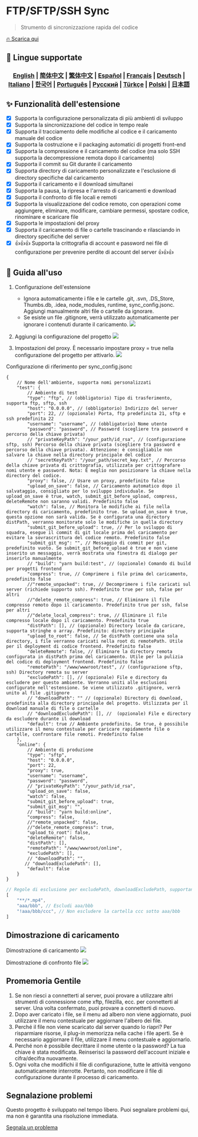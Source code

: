 # FTP/SFTP/SSH Sync 

> Strumento di sincronizzazione rapida del codice

[🔥 Scarica qui](https://marketplace.visualstudio.com/items?itemName=oorzc.ssh-tools)

## 🎉 Lingue supportate

<h3 align="center">
    <a href="https://github.com/oorzc/vscode_sync_tool/lang/en.md">English</a> |
    <a href="https://github.com/oorzc/vscode_sync_tool/lang/zh.md">简体中文</a> |
    <a href="https://github.com/oorzc/vscode_sync_tool/lang/zh-tw.md">繁体中文</a> |
    <a href="https://github.com/oorzc/vscode_sync_tool/lang/es.md">Español</a> |
    <a href="https://github.com/oorzc/vscode_sync_tool/lang/fr.md">Français</a> |
    <a href="https://github.com/oorzc/vscode_sync_tool/lang/de.md">Deutsch</a> |
    <a href="https://github.com/oorzc/vscode_sync_tool/lang/it.md">Italiano</a> |
    <a href="https://github.com/oorzc/vscode_sync_tool/lang/ko.md">한국어</a> |
    <a href="https://github.com/oorzc/vscode_sync_tool/lang/pt.md">Português</a> |
    <a href="https://github.com/oorzc/vscode_sync_tool/lang/ru.md">Pусский</a> |
    <a href="https://github.com/oorzc/vscode_sync_tool/lang/tr.md">Türkçe</a> |
    <a href="https://github.com/oorzc/vscode_sync_tool/lang/pl.md">Polski</a> |
    <a href="https://github.com/oorzc/vscode_sync_tool/lang/ja.md">日本語</a> 
</h3>


## ✨ Funzionalità dell'estensione

- [x] Supporta la configurazione personalizzata di più ambienti di sviluppo  
- [x] Supporta la sincronizzazione del codice in tempo reale  
- [x] Supporta il tracciamento delle modifiche al codice e il caricamento manuale del codice  
- [x] Supporta la costruzione e il packaging automatici di progetti front-end  
- [x] Supporta la compressione e il caricamento del codice (ma solo SSH supporta la decompressione remota dopo il caricamento)  
- [x] Supporta il commit su Git durante il caricamento  
- [x] Supporta directory di caricamento personalizzate e l'esclusione di directory specifiche dal caricamento  
- [x] Supporta il caricamento e il download simultanei  
- [x] Supporta la pausa, la ripresa e l'arresto di caricamenti e download  
- [x] Supporta il confronto di file locali e remoti  
- [x] Supporta la visualizzazione del codice remoto, con operazioni come aggiungere, eliminare, modificare, cambiare permessi, spostare codice, rinominare e scaricare file  
- [x] Supporta le impostazioni del proxy  
- [x] Supporta il caricamento di file o cartelle trascinando e rilasciando in directory specifiche del server  
- [x] 👍👍👍 Supporta la crittografia di account e password nei file di configurazione per prevenire perdite di account del server 👍👍👍  

## 📖 Guida all'uso

1. Configurazione dell'estensione

    - Ignora automaticamente i file e le cartelle .git, .svn, .DS_Store, Thumbs.db, .idea, node_modules, runtime, sync_config.jsonc. Aggiungi manualmente altri file o cartelle da ignorare.
    - Se esiste un file .gitignore, verrà utilizzato automaticamente per ignorare i contenuti durante il caricamento.
      ![](https://cdn.jsdelivr.net/gh/oorzc/public_img@main/img/2024%2F11%2F12%2F2a2b4adc7305c7b1c84d796da57cfe81.png)

2. Aggiungi la configurazione del progetto
   ![](https://cdn.jsdelivr.net/gh/oorzc/public_img@main/img/2024%2F11%2F12%2F0aba393b99df91a094fac6c14a2aebe1.gif)

3. Impostazioni del proxy. È necessario impostare proxy = true nella configurazione del progetto per attivarlo.
   ![](https://cdn.jsdelivr.net/gh/oorzc/public_img@main/img/2024%2F11%2F12%2F9f00f0451dd2c558ad469178d0058713.png)

Configurazione di riferimento per sync_config.jsonc

```jsonc
{
	// Nome dell'ambiente, supporta nomi personalizzati
	"test": {
		// Ambiente di test
		"type": "ftp", // (obbligatorio) Tipo di trasferimento, supporta ftp, sftp, ssh
		"host": "0.0.0.0", // (obbligatorio) Indirizzo del server
		"port": 22, // (opzionale) Porta, ftp predefinita 21, sftp e ssh predefinita 22
		"username": "username", // (obbligatorio) Nome utente
		"password": "password", // Password (scegliere tra password e percorso della chiave privata)
		// "privateKeyPath": "/your_path/id_rsa", // (configurazione sftp, ssh) Percorso della chiave privata (scegliere tra password e percorso della chiave privata). Attenzione: è consigliabile non salvare la chiave nella directory principale del codice
		// "secretKeyPath": "/your_path/secret_key.txt", // Percorso della chiave privata di crittografia, utilizzata per crittografare nomi utente e password. Nota: È meglio non posizionare la chiave nella directory del codice.
		"proxy": false, // Usare un proxy, predefinito false
		"upload_on_save": false, // Caricamento automatico dopo il salvataggio, consigliato per lo sviluppo individuale. Se upload_on_save è true, watch, submit_git_before_upload, compress, deleteRemote non saranno validi. Predefinito false
		"watch": false, // Monitora le modifiche ai file nella directory di caricamento, predefinito true. Se upload_on_save è true, questa opzione non sarà valida. Se è configurata una directory distPath, verranno monitorate solo le modifiche in quella directory
		"submit_git_before_upload": true, // Per lo sviluppo di squadra, esegue il commit di git locale prima del caricamento per evitare la sovrascrittura del codice remoto. Predefinito false
		"submit_git_msg": "", // Messaggio di commit per git, predefinito vuoto. Se submit_git_before_upload è true e non viene inserito un messaggio, verrà mostrata una finestra di dialogo per inserirlo manualmente
		// "build": "yarn build:test", // (opzionale) Comando di build per progetti frontend
		"compress": true, // Comprimere i file prima del caricamento, predefinito false
		//"remote_unpacked": true, // Decomprimere i file caricati sul server (richiede supporto ssh). Predefinito true per ssh, false per altri
		//"delete_remote_compress": true, // Eliminare il file compresso remoto dopo il caricamento. Predefinito true per ssh, false per altri
		//"delete_local_compress": true, // Eliminare il file compresso locale dopo il caricamento. Predefinito true
		"distPath": [], // (opzionale) Directory locale da caricare, supporta stringhe o array. Predefinito: directory principale
		"upload_to_root": false, // Se distPath contiene una sola directory, i file verranno caricati nella root di remotePath. Utile per il deployment di codice frontend. Predefinito false
		"deleteRemote": false, // Eliminare la directory remota configurata in distPath prima del caricamento. Utile per la pulizia del codice di deployment frontend. Predefinito false
		"remotePath": "/www/wwwroot/test", // (configurazione sftp, ssh) Directory remota su server
		"excludePath": [], // (opzionale) File e directory da escludere per questo ambiente. Verranno uniti alle esclusioni configurate nell'estensione. Se viene utilizzato .gitignore, verrà unito al file .gitignore
		// "downloadPath": "" // (opzionale) Directory di download, predefinita alla directory principale del progetto. Utilizzata per il download manuale di file o cartelle
		// "downloadExcludePath": [], //  (opzionale) File e directory da escludere durante il download
		"default": true // Ambiente predefinito. Se true, è possibile utilizzare il menu contestuale per caricare rapidamente file o cartelle, confrontare file remoti. Predefinito false
	},
	"online": {
		// Ambiente di produzione
		"type": "sftp",
		"host": "0.0.0.0",
		"port": 22,
		"proxy": true,
		"username": "username",
		"password": "password",
		// "privateKeyPath": "/your_path/id_rsa",
		"upload_on_save": false,
		"watch": false,
		"submit_git_before_upload": true,
		"submit_git_msg": "",
		// "build": "yarn build:online",
		"compress": false,
		//"remote_unpacked": false,
		//"delete_remote_compress": true,
		"upload_to_root": false,
		"deleteRemote": false,
		"distPath": [],
		"remotePath": "/www/wwwroot/online",
		"excludePath": [],
		// "downloadPath": "",
	   // "downloadExcludePath": [],
		"default": false
	}
}
```

```js
// Regole di esclusione per excludePath, downloadExcludePath, supportano wildcard
[
	"**/*.mp4",
	"aaa/bbb", // Escludi aaa/bbb
	"!aaa/bbb/ccc", // Non escludere la cartella ccc sotto aaa/bbb
]
```

## Dimostrazione di caricamento

Dimostrazione di caricamento
![](https://cdn.jsdelivr.net/gh/oorzc/public_img@main/img/2024%2F11%2F12%2F8f85ff0142ef082749b55f7db3c8bf13.gif)

Dimostrazione di confronto file
![](https://cdn.jsdelivr.net/gh/oorzc/public_img@main/img/2024%2F11%2F12%2F6cbd149ae7959c8097ce288fb91ed800.gif)

## Promemoria Gentile

1. Se non riesci a connetterti al server, puoi provare a utilizzare altri strumenti di connessione come xftp, filezilla, ecc. per connetterti al server. Una volta confermato, puoi provare a connetterti di nuovo.
2. Dopo aver caricato i file, se il menu ad albero non viene aggiornato, puoi utilizzare il menu contestuale per aggiornare l'albero dei file.
3. Perché il file non viene scaricato dal server quando lo riapri? Per risparmiare risorse, il plug-in memorizza nella cache i file aperti. Se è necessario aggiornare il file, utilizzare il menu contestuale e aggiornarlo.
4. Perché non è possibile decrittare il nome utente o la password? La tua chiave è stata modificata. Reinserisci la password dell'account iniziale e cifra/decifra nuovamente.
5. Ogni volta che modifichi il file di configurazione, tutte le attività vengono automaticamente interrotte. Pertanto, non modificare il file di configurazione durante il processo di caricamento.

## Segnalazione problemi

Questo progetto è sviluppato nel tempo libero. Puoi segnalare problemi qui, ma non è garantita una risoluzione immediata.

[Segnala un problema](https://github.com/oorzc/vscode_sync_tool/issues)